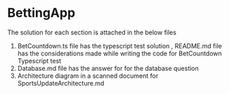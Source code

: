 # BettingApp

The solution for each section is attached in the below files
1.  BetCountdown.ts file has the typescript test solution , README.md file has the considerations made while writing the code for BetCountdown Typescript test
2.  Database.md file has the answer for for the database question
3.  Architecture diagram in a scanned document for SportsUpdateArchitecture.md
